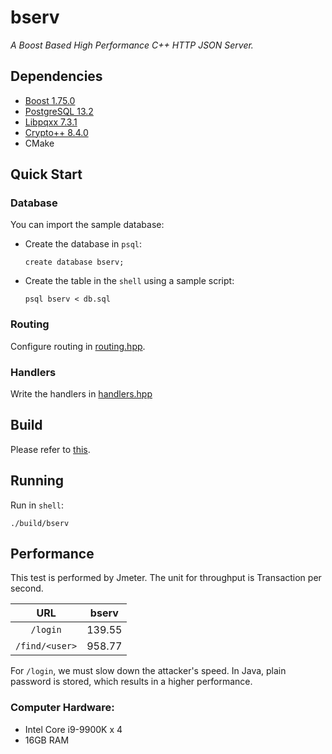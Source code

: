 # bserv

*A Boost Based High Performance C++ HTTP JSON Server.*


## Dependencies

- [Boost 1.75.0](https://www.boost.org/)
- [PostgreSQL 13.2](https://www.postgresql.org/)
- [Libpqxx 7.3.1](https://github.com/jtv/libpqxx)
- [Crypto++ 8.4.0](https://cryptopp.com/)
- CMake


## Quick Start

### Database

You can import the sample database:

- Create the database in `psql`:
  ```
  create database bserv;
  ```

- Create the table in the `shell` using a sample script:
  ```
  psql bserv < db.sql
  ```


### Routing

Configure routing in [routing.hpp](routing.hpp).


### Handlers

Write the handlers in [handlers.hpp](handlers.hpp)


## Build

Please refer to [this](build/README.md).


## Running

Run in `shell`:
```
./build/bserv
```


## Performance

This test is performed by Jmeter. The unit for throughput is Transaction per second.

|URL|bserv|
|:-:|:-:|
|`/login`|139.55|
|`/find/<user>`|958.77|

For `/login`, we must slow down the attacker's speed. In Java, plain password is stored, which results in a higher performance.


### Computer Hardware:
- Intel Core i9-9900K x 4
- 16GB RAM

